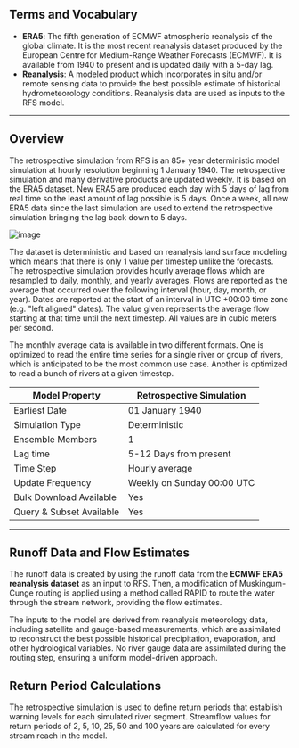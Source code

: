 ## Terms and Vocabulary

- **ERA5**: The fifth generation of ECMWF atmospheric reanalysis of the global climate. It is the most recent reanalysis dataset produced by the
  European
  Centre for Medium-Range Weather Forecasts (ECMWF). It is available from 1940 to present and is updated daily with a 5-day lag.
- **Reanalysis**: A modeled product which incorporates in situ and/or remote sensing data to provide the best possible estimate of historical
  hydrometeorology conditions. Reanalysis data are used as inputs to the RFS model.

---

## Overview

The retrospective simulation from RFS is an 85+ year deterministic model simulation at hourly resolution beginning 1 January 1940. The retrospective
simulation and many derivative products are updated weekly. It is based on the ERA5 dataset. New ERA5 are produced each day with 5 days of lag from
real time so the least amount of lag possible is 5 days. Once a week, all new ERA5 data since the last simulation are used to extend the retrospective
simulation bringing the lag back down to 5 days.

![image](../../static/images/retrospective_graph.png)

The dataset is deterministic and based on reanalysis land surface modeling which means that there is only 1 value per timestep unlike the forecasts.
The retrospective simulation provides hourly average flows which are resampled to daily, monthly, and yearly averages. Flows are reported as the
average that occurred over the following interval (hour, day, month, or year). Dates are reported at the start of an interval in UTC +00:00 time
zone (e.g. "left aligned" dates). The value given represents the average flow starting at that time until the next timestep. All values are in cubic
meters per second.

The monthly average data is available in two different formats. One is optimized to read the entire time series for a single river or group of rivers,
which is anticipated to be the most common use case. Another is optimized to read a bunch of rivers at a given timestep.

| Model Property           | Retrospective Simulation   |
|--------------------------|----------------------------|
| Earliest Date            | 01 January 1940            |
| Simulation Type          | Deterministic              |
| Ensemble Members         | 1                          |
| Lag time                 | 5-12 Days from present     |
| Time Step                | Hourly average             |
| Update Frequency         | Weekly on Sunday 00:00 UTC |
| Bulk Download Available  | Yes                        |
| Query & Subset Available | Yes                        |

---

## Runoff Data and Flow Estimates

The runoff data is created by using the runoff data from the **ECMWF ERA5 reanalysis dataset** as an input to RFS. Then, a modification of
Muskingum-Cunge routing is applied using a method called RAPID to route the water through the stream network, providing the flow estimates.

The inputs to the model are derived from reanalysis meteorology data, including satellite and gauge-based measurements, which are assimilated to
reconstruct the best possible historical precipitation, evaporation, and other hydrological variables. No river gauge data are assimilated during the
routing step, ensuring a uniform model-driven approach.

## Return Period Calculations

The retrospective simulation is used to define return periods that establish warning levels for each simulated river segment. Streamflow values for
return periods of 2, 5, 10, 25, 50 and 100 years are calculated for every stream reach in the model.



